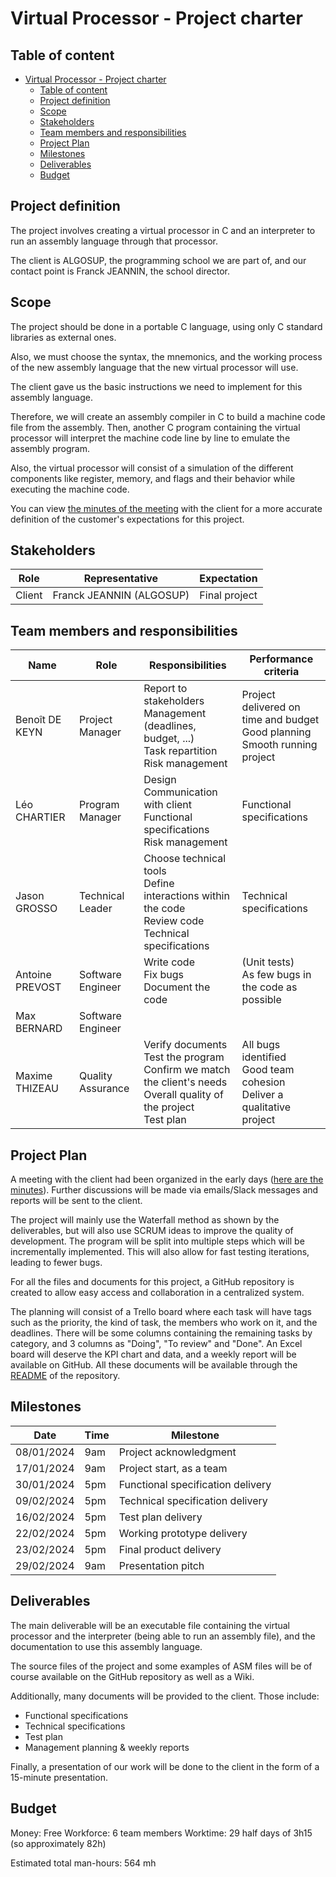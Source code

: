 # Virtual Processor - Project charter

## Table of content
- [Virtual Processor - Project charter](#virtual-processor---project-charter)
  - [Table of content](#table-of-content)
  - [Project definition](#project-definition)
  - [Scope](#scope)
  - [Stakeholders](#stakeholders)
  - [Team members and responsibilities](#team-members-and-responsibilities)
  - [Project Plan](#project-plan)
  - [Milestones](#milestones)
  - [Deliverables](#deliverables)
  - [Budget](#budget)


## Project definition

The project involves creating a virtual processor in C and an interpreter to run an assembly language through that processor.

The client is ALGOSUP, the programming school we are part of, and our contact point is Franck JEANNIN, the school director.

## Scope

The project should be done in a portable C language, using only C standard libraries as external ones.

Also, we must choose the syntax, the mnemonics, and the working process of the new assembly language that the new virtual processor will use.

The client gave us the basic instructions we need to implement for this assembly language.

Therefore, we will create an assembly compiler in C to build a machine code file from the assembly. Then, another C program containing the virtual processor will interpret the machine code line by line to emulate the assembly program.

Also, the virtual processor will consist of a simulation of the different components like register, memory, and flags and their behavior while executing the machine code.

You can view [the minutes of the meeting](https://github.com/algosup/2023-2024-project-3-virtual-processor-team-4/blob/main/documents/communication/minutes_of_the_client_meeting_on_january_24th.md) with the client for a more accurate definition of the customer's expectations for this project.

## Stakeholders

| Role   | Representative           | Expectation   |
| ------ | ------------------------ | ------------- |
| Client | Franck JEANNIN (ALGOSUP) | Final project |

## Team members and responsibilities

| Name              | Role              | Responsibilities                                             | Performance criteria                                         |
| ----------------- | ----------------- | ------------------------------------------------------------ | ------------------------------------------------------------ |
| Benoît DE KEYN  | Project Manager   | Report to stakeholders<br>Management (deadlines, budget, ...)<br>Task repartition<br>Risk management | Project delivered on time and budget<br>Good planning<br>Smooth running project |
| Léo CHARTIER    | Program Manager   | Design<br>Communication with client<br>Functional specifications<br>Risk management | Functional specifications                                    |
| Jason GROSSO    | Technical Leader  | Choose technical tools<br>Define interactions within the code<br>Review code<br>Technical specifications | Technical specifications                                     |
| Antoine PREVOST | Software Engineer | Write code<br>Fix bugs<br>Document the code                  | (Unit tests)<br>As few bugs in the code as possible          |
| Max BERNARD     | Software Engineer |                                                              |                                                              |
| Maxime THIZEAU  | Quality Assurance | Verify documents<br>Test the program<br>Confirm we match the client's needs<br>Overall quality of the project<br>Test plan | All bugs identified<br>Good team cohesion<br>Deliver a qualitative project |

## Project Plan

A meeting with the client had been organized in the early days ([here are the minutes](https://github.com/algosup/2023-2024-project-3-virtual-processor-team-4/blob/main/documents/communication/minutes_of_the_client_meeting_on_january_24th.md)). Further discussions will be made via emails/Slack messages and reports will be sent to the client.

The project will mainly use the Waterfall method as shown by the deliverables, but will also use SCRUM ideas to improve the quality of development.
The program will be split into multiple steps which will be incrementally implemented. This will also allow for fast testing iterations, leading to fewer bugs.

For all the files and documents for this project, a GitHub repository is created to allow easy access and collaboration in a centralized system.

The planning will consist of a Trello board where each task will have tags such as the priority, the kind of task, the members who work on it, and the deadlines. There will be some columns containing the remaining tasks by category, and 3 columns as "Doing", "To review" and "Done". An Excel board will deserve the KPI chart and data, and a weekly report will be available on GitHub. All these documents will be available through the [README](https://github.com/algosup/2023-2024-project-3-virtual-processor-team-4/blob/main/README.md) of the repository.

## Milestones

| Date       | Time | Milestone                         |
| ---------- | ---- | --------------------------------- |
| 08/01/2024 | 9am  | Project acknowledgment            |
| 17/01/2024 | 9am  | Project start, as a team          |
| 30/01/2024 | 5pm  | Functional specification delivery |
| 09/02/2024 | 5pm  | Technical specification delivery  |
| 16/02/2024 | 5pm  | Test plan delivery                |
| 22/02/2024 | 5pm  | Working prototype delivery        |
| 23/02/2024 | 5pm  | Final product delivery            |
| 29/02/2024 | 9am  | Presentation pitch                |

## Deliverables

The main deliverable will be an executable file containing the virtual processor and the interpreter (being able to run an assembly file), and the documentation to use this assembly language.

The source files of the project and some examples of ASM files will be of course available on the GitHub repository as well as a Wiki.

Additionally, many documents will be provided to the client. Those include:
- Functional specifications
- Technical specifications
- Test plan
- Management planning & weekly reports

Finally, a presentation of our work will be done to the client in the form of a 15-minute presentation.

## Budget

Money: Free
Workforce: 6 team members
Worktime: 29 half days of 3h15 (so approximately 82h)

Estimated total man-hours: 564 mh
